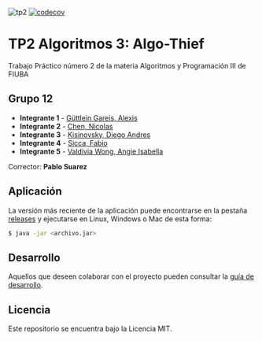 ![tp2](https://github.com/alexguttlein/TP2-CarmenSandiego/actions/workflows/build.yml/badge.svg) [![codecov](https://codecov.io/gh/fiuba/algo3_proyecto_base_tp2/branch/master/graph/badge.svg)](https://codecov.io/gh/alexguttlein/TP2-CarmenSandiego)

# TP2 Algoritmos 3: Algo-Thief 
Trabajo Práctico número 2 de la materia Algoritmos y Programación III de FIUBA

## Grupo 12

* **Integrante 1** - [Güttlein Gareis, Alexis](https://github.com/alexguttlein)
* **Integrante 2** - [Chen, Nicolas](https://github.com/nichen710)
* **Integrante 3** - [Kisinovsky, Diego Andres](https://github.com/dkisi)
* **Integrante 4** - [Sicca, Fabio](https://github.com/FabioSicca)
* **Integrante 5** - [Valdivia Wong, Angie Isabella](https://github.com/GiaWong)

Corrector: **Pablo Suarez**

## Aplicación

La versión más reciente de la aplicación puede encontrarse en la pestaña [releases](https://github.com/alexguttlein/TP2-CarmenSandiego/releases/latest) y ejecutarse en Linux, Windows o Mac de esta forma:

```bash
$ java -jar <archivo.jar>
```

## Desarrollo

Aquellos que deseen colaborar con el proyecto pueden consultar la [guía de desarrollo](./docs/Desarrollo.md).

## Licencia

Este repositorio se encuentra bajo la Licencia MIT.
